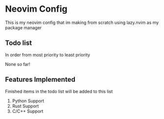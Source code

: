 # Neovim Config

This is my neovim config that im making from scratch using lazy.nvim as my package manager

## Todo list
In order from most priority to least priority

None so far!

## Features Implemented
Finished items in the todo list will be added to this list

1. Python Support
2. Rust Support
3. C/C++ Support
